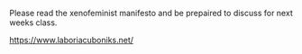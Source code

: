 Please read the xenofeminist manifesto and be prepaired to discuss for next weeks class.

https://www.laboriacuboniks.net/
